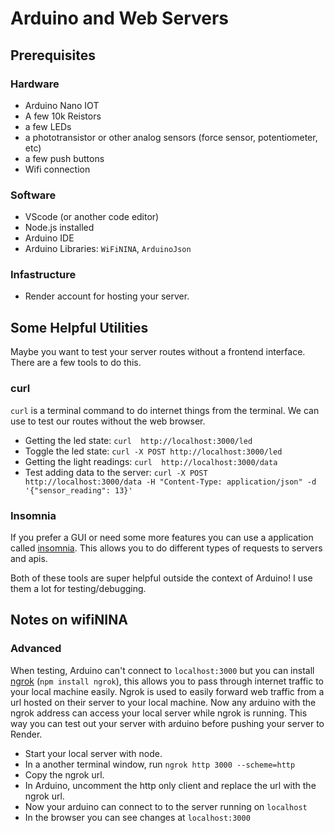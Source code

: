 # Arduino and Web Servers

## Prerequisites

### Hardware
- Arduino Nano IOT
- A few 10k Reistors
- a few LEDs
- a phototransistor or other analog sensors (force sensor, potentiometer, etc)
- a few push buttons
- Wifi connection

### Software
- VScode (or another code editor)
- Node.js installed
- Arduino IDE
- Arduino Libraries: `WiFiNINA`, `ArduinoJson`

### Infastructure
- Render account for hosting your server.

## Some Helpful Utilities 
Maybe you want to test your server routes without a frontend interface. There are a few tools to do this.

### curl
`curl` is a terminal command to do internet things from the terminal. We can use to test our routes without the web browser.

- Getting the led state: `curl  http://localhost:3000/led`
- Toggle the led state: `curl -X POST http://localhost:3000/led`
- Getting the light readings: `curl  http://localhost:3000/data`
- Test adding data to the server: `curl -X POST http://localhost:3000/data -H "Content-Type: application/json" -d '{"sensor_reading": 13}'`

### Insomnia
If you prefer a GUI or need some more features you can use a application called [insomnia](https://insomnia.rest/download).
This allows you to do different types of requests to servers and apis.

Both of these tools are super helpful outside the context of Arduino! I use them a lot for testing/debugging.

## Notes on wifiNINA


### Advanced
When testing, Arduino can't connect to `localhost:3000` but you can install [ngrok](https://www.npmjs.com/package/ngrok) (`npm install ngrok`), this allows you to pass through internet traffic to your local machine easily. 
Ngrok is used to easily forward web traffic from a url hosted on their server to your local machine. Now any arduino with the ngrok address can access your local server while ngrok is running. 
This way you can test out your server with arduino before pushing your server to Render.

- Start your local server with node.
- In a another terminal window, run `ngrok http 3000 --scheme=http`
- Copy the ngrok url.
- In Arduino, uncomment the http only client and replace the url with the ngrok url.
- Now your arduino can connect to to the server running on `localhost`
- In the browser you can see changes at `localhost:3000`
 

